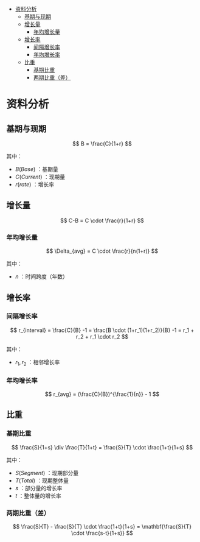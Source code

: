 + [资料分析](#资料分析)
  + [基期与现期](#基期与现期)
  + [增长量](#增长量)
    + [年均增长量](#年均增长量)
  + [增长率](#增长率)
    + [间隔增长率](#间隔增长率)
    + [年均增长率](#年均增长率)
  + [比重](#比重)
    + [基期比重](#基期比重)
    + [两期比重（差）](#两期比重差)

# 资料分析

## 基期与现期

$$
B = \frac{C}{1+r}
$$

其中：

+ $B(Base)$ ：基期量
+ $C(Current)$ ：现期量
+ $r(rate)$ ：增长率

## 增长量

$$
C-B = C \cdot \frac{r}{1+r}
$$

### 年均增长量

$$
\Delta_{avg} = C \cdot \frac{r}{n(1+r)}
$$

其中：

+ $n$ ：时间跨度（年数）

## 增长率

### 间隔增长率

$$
r_{interval} = \frac{C}{B} -1 = \frac{B \cdot (1+r_1)(1+r_2)}{B} -1 = r_1 + r_2 + r_1 \cdot r_2
$$

其中：

+ $r_1, r_2$ ：相邻增长率

### 年均增长率

$$
r_{avg} = (\frac{C}{B})^{\frac{1}{n}} - 1
$$

## 比重

### 基期比重

$$
\frac{S}{1+s} \div \frac{T}{1+t} = \frac{S}{T} \cdot \frac{1+t}{1+s}
$$

其中：

+ $S(Segment)$ ：现期部分量
+ $T(Total)$ ：现期整体量
+ $s$ ：部分量的增长率
+ $t$ ：整体量的增长率

### 两期比重（差）

$$
\frac{S}{T} - \frac{S}{T} \cdot \frac{1+t}{1+s} = \mathbf{\frac{S}{T} \cdot \frac{s-t}{1+s}}
$$
